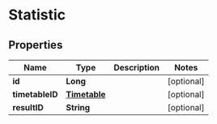 # Statistic

## Properties
Name | Type | Description | Notes
------------ | ------------- | ------------- | -------------
**id** | **Long** |  |  [optional]
**timetableID** | [**Timetable**](Timetable.md) |  |  [optional]
**resultID** | **String** |  |  [optional]
